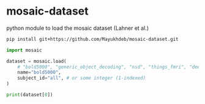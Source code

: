 # mosaic-dataset
python module to load the mosaic dataset (Lahner et al.)

```bash
pip install git+https://github.com/Mayukhdeb/mosaic-dataset.git
```

```python
import mosaic

dataset = mosaic.load(
    # "bold5000", "generic_object_decoding", "nsd", "things_fmri", "deep_recon"
    name="bold5000", 
    subject_id="all", # or some integer (1-indexed)
)

print(dataset[0])
```